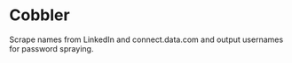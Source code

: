 # Cobbler
Scrape names from LinkedIn and connect.data.com and output usernames for password spraying.
